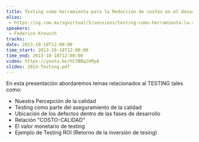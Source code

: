 ```yaml
---
title: Testing como herramienta para la Reducción de costos en el desarrollo de software
alias:
 - https://sg.com.mx/sgvirtual/5/sessions/testing-como-herramienta-la-reduccion-costos-el-desarrollo-software
speakers:
 - Federico Kreusch
tracks:
date: 2013-10-18T12:00:00
time_start: 2013-10-18T12:00:00
time_end: 2013-10-18T12:00:00
video: https://youtu.be/hCYBBq2kMyA
slides: 2013-Testing.pdf
---
```


En esta presentación abordaremos temas relacionados al TESTING tales como:

* Nuestra Percepción de la calidad
* Testing como parte del aseguramiento de la calidad
* Ubicación de los defectos dentro de las fases de desarrollo
* Relación "COSTO-CALIDAD"
* El valor monetario de testing
* Ejemplo de Testing ROI (Retorno de la inversión de tesing)